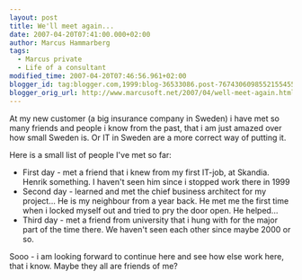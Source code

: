 ```yaml
---
layout: post
title: We'll meet again...
date: 2007-04-20T07:41:00.000+02:00
author: Marcus Hammarberg
tags:
  - Marcus private
  - Life of a consultant
modified_time: 2007-04-20T07:46:56.961+02:00
blogger_id: tag:blogger.com,1999:blog-36533086.post-7674306098552155455
blogger_orig_url: http://www.marcusoft.net/2007/04/well-meet-again.html
---
```


At my new customer (a big insurance company in Sweden) i have met so
many friends and people i know from the past, that i am just amazed over
how small Sweden is. Or IT in Sweden are a more correct way of putting
it.

Here is a small list of people I've met so far:

-   First day - met a friend that i knew from my first IT-job, at <span
    id="SPELLING_ERROR_1" class="blsp-spelling-error">Skandia.
    Henrik something. I haven't seen him since i stopped work there in
    1999
-   Second day - learned and met the chief business architect for my
    project... He is my <span id="SPELLING_ERROR_2"
    class="blsp-spelling-corrected">neighbour from a year back.
    He met me the first time when i locked myself out and tried to pry
    the door open. He helped...
-   Third day - met a friend from university that i hung with for the
    major part of the time there. We haven't seen each other since maybe
    2000 or so.

Sooo - i
am looking forward to continue here and see how else work here, that i
know. Maybe they all are friends of me?
